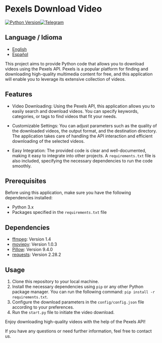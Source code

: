 # Pexels Download Video

[![Python Version](https://img.shields.io/badge/python-3.9%2B-blue.svg)](https://www.python.org/downloads/)[![Telegram](https://img.shields.io/badge/Telegram-xaxole98-blue.svg)](https://t.me/xaxole98)

## Language / Idioma

- [English](README.md)
- [Español](README_ES.md)

This project aims to provide Python code that allows you to download videos using the Pexels API. Pexels is a popular platform for finding and downloading high-quality multimedia content for free, and this application will enable you to leverage its extensive collection of videos.

## Features

- Video Downloading: Using the Pexels API, this application allows you to easily search and download videos. You can specify keywords, categories, or tags to find videos that fit your needs.

- Customizable Settings: You can adjust parameters such as the quality of the downloaded videos, the output format, and the destination directory. The application takes care of handling the API interaction and efficient downloading of the selected videos.

- Easy Integration: The provided code is clear and well-documented, making it easy to integrate into other projects. A `requirements.txt` file is also included, specifying the necessary dependencies to run the code smoothly.

## Prerequisites

Before using this application, make sure you have the following dependencies installed:

- Python 3.x
- Packages specified in the `requirements.txt` file

## Dependencies

- [ffmpeg](https://ffmpeg.org/): Version 1.4
- [moviepy](https://pypi.org/project/moviepy/): Version 1.0.3
- [Pillow](https://python-pillow.org/): Version 9.4.0
- [requests](https://pypi.org/project/requests/): Version 2.28.2

## Usage

1. Clone this repository to your local machine.
2. Install the necessary dependencies using `pip` or any other Python package manager. You can run the following command: `pip install -r requirements.txt`.
3. Configure the download parameters in the `config/config.json` file according to your preferences.
4. Run the `start.py` file to initiate the video download.

Enjoy downloading high-quality videos with the help of the Pexels API!

If you have any questions or need further information, feel free to contact us.

